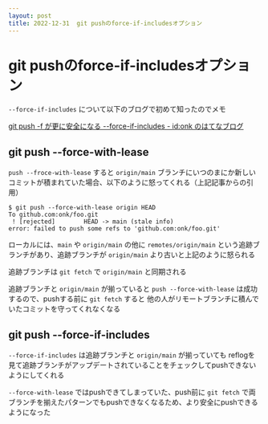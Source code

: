 ```yaml
---
layout: post
title: 2022-12-31  git pushのforce-if-includesオプション
---
```


# git pushのforce-if-includesオプション

`--force-if-includes` について以下のブログで初めて知ったのでメモ

[git push -f が更に安全になる --force-if-includes - id:onk のはてなブログ](https://onk.hatenablog.jp/entry/2022/12/18/000000#f-3cebff76)

## git push --force-with-lease

`push --froce-with-lease` すると `origin/main` ブランチにいつのまにか新しいコミットが積まれていた場合、以下のように怒ってくれる（上記記事からの引用）

```
$ git push --force-with-lease origin HEAD
To github.com:onk/foo.git
 ! [rejected]        HEAD -> main (stale info)
error: failed to push some refs to 'github.com:onk/foo.git'
```

ローカルには、`main` や `origin/main` の他に `remotes/origin/main` という追跡ブランチがあり、追跡ブランチが `origin/main` より古いと上記のように怒られる

追跡ブランチは `git fetch` で `origin/main` と同期される

追跡ブランチと `origin/main` が揃っていると `push --force-with-lease` は成功するので、pushする前に `git fetch` すると 他の人がリモートブランチに積んでいたコミットを守ってくれなくなる

## git push --force-if-includes

`--force-if-includes` は追跡ブランチと `origin/main` が揃っていても reflogを見て追跡ブランチがアップデートされていることをチェックしてpushできないようにしてくれる

`--force-with-lease` ではpushできてしまっていた、push前に `git fetch` で両ブランチを揃えたパターンでもpushできなくなるため、より安全にpushできるようになった
